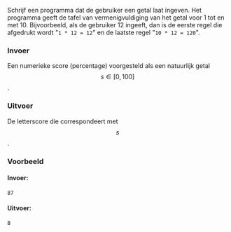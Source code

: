Schrijf een programma dat de gebruiker een
getal laat ingeven. Het programma geeft de tafel van vermenigvuldiging
van het getal voor 1 tot en met 10. Bijvoorbeeld, als de gebruiker 12
ingeeft, dan is de eerste regel die afgedrukt wordt "`1 * 12 = 12`" en
de laatste regel "`10 * 12 = 120`". 

### Invoer

Een numerieke score (percentage) voorgesteld als een natuurlijk getal $$s \in [0, 100]$$.

### Uitvoer

De letterscore die correspondeert met $$s$$.

### Voorbeeld

#### Invoer:

```
87
```

#### Uitvoer:

```
B
```
